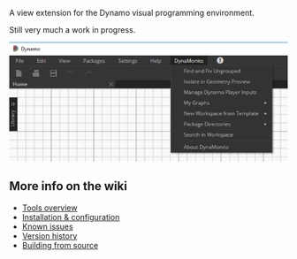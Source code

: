 A view extension for the Dynamo visual programming environment. 

Still very much a work in progress.

![](https://raw.githubusercontent.com/andydandy74/Monito/master/documentation/MonitoMenu.png)

## More info on the wiki

- [Tools overview](https://github.com/andydandy74/Monito/wiki/Tools-Overview)
- [Installation & configuration](https://github.com/andydandy74/Monito/wiki/Installation-&-Configuration)
- [Known issues](https://github.com/andydandy74/Monito/wiki/Known-issues)
- [Version history](https://github.com/andydandy74/Monito/wiki/Version-history)
- [Building from source](https://github.com/andydandy74/Monito/wiki/Building-from-Source)
